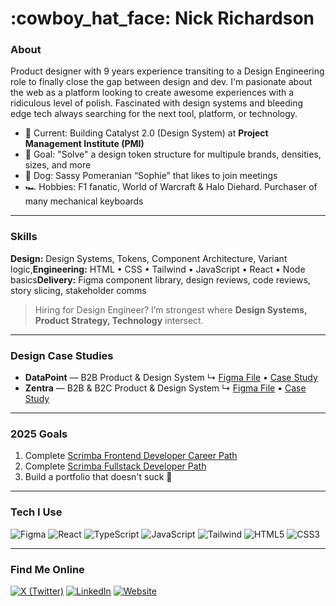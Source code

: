 <h1>:cowboy_hat_face: Nick Richardson</h1>

### About

Product designer with 9 years experience transiting to a Design Engineering role to finally close the gap between design and dev. I'm pasionate about the web as a platform looking to create awesome experiences with a ridiculous level of polish. Fascinated with design systems and bleeding edge tech always searching for the next tool, platform, or technology.

- 🧭 Current: Building Catalyst 2.0 (Design System) at **Project Management Institute (PMI)**
- 🎯 Goal: "Solve" a design token structure for multipule brands, densities, sizes, and more
- 🐶 Dog: Sassy Pomeranian “Sophie” that likes to join meetings
- 🏎️ Hobbies: F1 fanatic, World of Warcraft & Halo Diehard. Purchaser of many mechanical keyboards

---

### Skills

**Design:** Design Systems, Tokens, Component Architecture, Variant logic,**Engineering:** HTML • CSS • Tailwind • JavaScript • React • Node basics**Delivery:** Figma component library, design reviews, code reviews, story slicing, stakeholder comms

> Hiring for Design Engineer? I’m strongest where **Design Systems, Product Strategy, Technology** intersect.

---

### Design Case Studies

- **DataPoint** — B2B Product & Design System
  ↳ [Figma File](https://www.figma.com/design/dtKTGXYU7p3XyAcrLfnrVt/DataPoint?node-id=770-60163&t=zFUR4V7z8q67fSHm-1) • [Case Study](https://www.notion.so/nicjrichdev/DataPoint-4fcba739a8ba4740ae5b4343bbdf3553?source=copy_link)
- **Zentra** — B2B & B2C Product & Design System
  ↳ [Figma File](https://www.figma.com/design/0U2ZetHCXYppukaHsN42lX/Zentra---Web?node-id=204-70&t=G75aVBu3lSTtTnM6-1) • [Case Study](https://www.notion.so/nicjrichdev/Zentra-294884c0974a48f3a9f8b1d7e7bc18ff?source=copy_link)

---
### 2025 Goals
 
1. Complete [Scrimba Frontend Developer Career Path](https://scrimba.com/frontend-path-c0j)
2. Complete [Scrimba Fullstack Developer Path](https://scrimba.com/fullstack-path-c0fullstack)
3. Build a portfolio that doesn't suck :crocodile:

---

### Tech I Use

<p>
  <img alt="Figma" src="https://img.shields.io/badge/Figma-%23F24E1E?logo=figma&logoColor=white">
  <img alt="React" src="https://img.shields.io/badge/React-%2361DAFB?logo=react&logoColor=black">
  <img alt="TypeScript" src="https://img.shields.io/badge/TypeScript-%233178C6?logo=typescript&logoColor=white">
  <img alt="JavaScript" src="https://img.shields.io/badge/JavaScript-%23F7DF1E?logo=javascript&logoColor=black">
  <img alt="Tailwind" src="https://img.shields.io/badge/Tailwind-%2306B6D4?logo=tailwindcss&logoColor=white">
  <img alt="HTML5" src="https://img.shields.io/badge/HTML5-%23E34F26?logo=html5&logoColor=white">
  <img alt="CSS3" src="https://img.shields.io/badge/CSS3-%231572B6?logo=css3&logoColor=white">
</p>

---

### Find Me Online

[![X (Twitter)](https://img.shields.io/badge/X-000000?style=for-the-badge&logo=x&logoColor=white)](https://twitter.com/nicjrichdev)
[![LinkedIn](https://img.shields.io/badge/LinkedIn-0077B5?style=for-the-badge&logo=linkedin&logoColor=white)](https://linkedin.com/in/nicjrichdev)
[![Website](https://img.shields.io/badge/Website-000000?style=for-the-badge&logo=About.me&logoColor=white)](https://nicjrich.dev)
